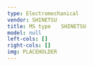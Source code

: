 ```yaml
---
type: Electromechanical
vendor: SHINETSU
title: MS type　　SHINETSU
model: null
left-cols: []
right-cols: []
img: PLACEHOLDER
---
```

